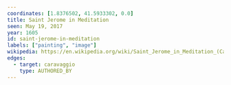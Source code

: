 ```yaml
---
coordinates: [1.8376502, 41.5933302, 0.0]
title: Saint Jerome in Meditation
seen: May 19, 2017
year: 1605
id: saint-jerome-in-meditation
labels: ["painting", "image"]
wikipedia: https://en.wikipedia.org/wiki/Saint_Jerome_in_Meditation_(Caravaggio)
edges:
  - target: caravaggio
    type: AUTHORED_BY
---
```

